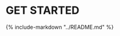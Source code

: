 # GET STARTED
<style>
  .md-typeset h1,
  .md-content__button {
    display: none;
  }
</style>

{%
   include-markdown "../README.md"
%}
